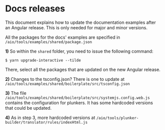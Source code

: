 # Docs releases

This document explains how to update the documentation examples after an Angular release. This is only needed for major and minor versions.

All the packages for the docs' examples are specified in `/aio/tools/examples/shared/package.json`

**1)** So within the `shared` folder, you need to issue the following command:

```
$ yarn upgrade-interactive --tilde
```

There, select all the packages that are updated on the new Angular release.

**2)** Changes to the tsconfig.json? There is one to update at `/aio/tools/examples/shared/boilerplate/src/tsconfig.json`

**3)** The file `/aio/tools/examples/shared/boilerplate/src/systemjs.config.web.js` contains the configuration for plunkers. It has some hardcoded versions that could be updated.

**4)** As in step 3, more hardcoded versions at `/aio/tools/plunker-builder/translator/rules/indexHtml.js`
